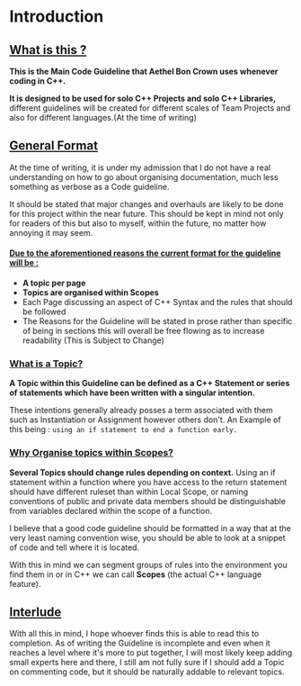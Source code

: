 # Introduction

## <u>What is this ?</u>

**This is the Main Code Guideline that Aethel Bon Crown uses whenever coding in C++.**

**It is designed to be used for solo C++ Projects and solo C++ Libraries,** different guidelines will be created for different scales of Team Projects and also for different languages.(At the time of writing)  

## <u>General Format</u>

At the time of writing, it is under my admission that I do not have a real understanding on how to go about organising documentation, much less something as verbose as a Code guideline.

It should be stated that major changes and overhauls are likely to be done for this project within the near future.
This should be kept in mind not only for readers of this but also to myself, within the future, no matter how annoying it may seem.

#### <u>Due to the aforementioned reasons the current format for the guideline will be :</u>

- **A topic per page**
- **Topics are organised within Scopes**
- Each Page discussing an aspect of C++ Syntax and the rules that should be followed 
- The Reasons for the Guideline will be stated in prose rather than specific of being in sections this will overall be free flowing as to increase readability (This is Subject to Change)

### <u>What is a Topic?</u>

**A Topic within this Guideline can be defined as a C++ Statement or series of statements which have been written with a singular intention.**

These intentions generally already posses a term associated with them such as Instantiation or Assignment however others don't. 
An Example of this being : `using an if statement to end a function early.`

### <u>Why Organise topics within Scopes?</u>

**Several Topics should change rules depending on context.** 
Using an if statement within a function where you have access to the return statement should have different ruleset than within Local Scope, or naming conventions of public and private data members should be distinguishable from variables declared within the scope of a function.

I believe that a good code guideline should be formatted in a way that at the very least naming convention wise, you should be able to look at a snippet of code and tell where it is located.

With this in mind we can segment groups of rules into the environment you find them in or in C++ we can call **Scopes** (the actual C++ language feature).

## <u>Interlude</u>

With all this in mind, I hope whoever finds this is able to read this to completion.
As of writing the Guideline is incomplete and even when it reaches a level where it's more to put together, I will most likely keep adding small experts here and there, I still am not fully sure if I should add a Topic on commenting code, but it should be naturally addable to relevant topics. 







